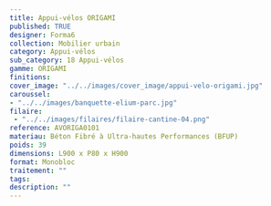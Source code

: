 ```yaml
---
title: Appui-vélos ORIGAMI 
published: TRUE
designer: Forma6
collection: Mobilier urbain
category: Appui-vélos 
sub_category: 18 Appui-vélos
gamme: ORIGAMI
finitions: 
cover_image: "../../images/cover_image/appui-velo-origami.jpg"
caroussel: 
- "../../images/banquette-elium-parc.jpg"
filaire: 
 - "../../images/filaires/filaire-cantine-04.png"
reference: AVORIGA0101
materiau: Béton Fibré à Ultra-hautes Performances (BFUP)
poids: 39
dimensions: L900 x P80 x H900
format: Monobloc
traitement: ""
tags: 
description: ""
---
```

